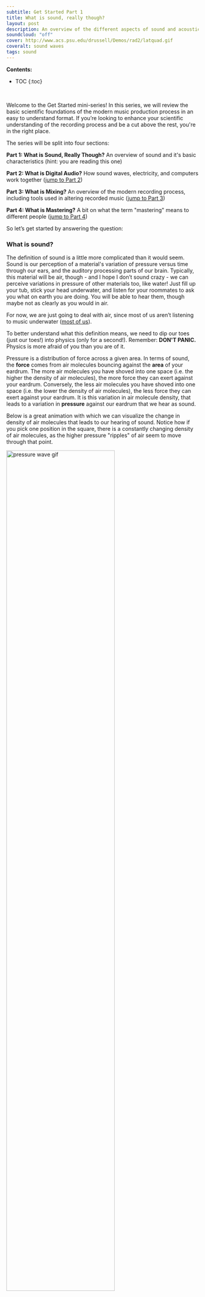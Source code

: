 ```yaml
---
subtitle: Get Started Part 1
title: What is sound, really though?
layout: post
description: An overview of the different aspects of sound and acoustic music
soundcloud: "off"
cover: http://www.acs.psu.edu/drussell/Demos/rad2/latquad.gif
coveralt: sound waves
tags: sound
---
```



**Contents:**

* TOC
{:toc}
<br>

Welcome to the Get Started mini-series! In this series, we will review the basic scientific foundations of the modern music production process in an easy to understand format. If you’re looking to enhance your scientific understanding of the recording process and be a cut above the rest, you're in the right place.

The series will be split into four sections:

**Part 1: What is Sound, Really Though?** An overview of sound and it's basic characteristics (hint: you are reading this one)

**Part 2: What is Digital Audio?** How sound waves, electricity, and computers work together ([jump to Part 2](/mini-series/getting-started/Get-Started-Part-2/))

**Part 3: What is Mixing?** An overview of the modern recording process, including tools used in altering recorded music ([jump to Part 3](/mini-series/getting-started/Get-Started-Part-3/))

**Part 4: What is Mastering?** A bit on what the term "mastering" means to different people ([jump to Part 4](/mini-series/getting-started/Get-Started-Part-4/))


So let’s get started by answering the question:

### What is sound?

The definition of sound is a little more complicated than it would seem. Sound is our perception of a material's variation of pressure versus time through our ears, and the auditory processing parts of our brain. Typically, this material will be air, though - and I hope I don’t sound crazy - we can perceive variations in pressure of other materials too, like water! Just fill up your tub, stick your head underwater, and listen for your roommates to ask you what on earth you are doing. You will be able to hear them, though maybe not as clearly as you would in air. 

For now, we are just going to deal with air, since most of us aren’t listening to music underwater ([most of us](https://www.youtube.com/watch?v=TeChHVAbVhI)).

To better understand what this definition means, we need to dip our toes (just our toes!) into physics (only for a second!). Remember: **DON'T PANIC.** Physics is more afraid of you than you are of it.

Pressure is a distribution of force across a given area. In terms of sound, the **force** comes from air molecules bouncing against the **area** of your eardrum. The more air molecules you have shoved into one space (i.e. the higher the density of air molecules), the more force they can exert against your eardrum. Conversely, the less air molecules you have shoved into one space (i.e. the lower the density of air molecules), the less force they can exert against your eardrum. It is this variation in air molecule density, that leads to a variation in **pressure** against our eardrum that we hear as sound.

Below is a great animation with which we can visualize the change in density of air molecules that leads to our hearing of sound. Notice how if you pick one position in the square, there is a constantly changing density of air molecules, as the higher pressure "ripples" of air seem to move through that point.

<img src="http://www.acs.psu.edu/drussell/Demos/rad2/latquad.gif" alt="pressure wave gif" width="75%">
<p class="blog-img-caption">Sound!</p>

In fact, a very useful way of thinking about these "ripples" of higher density air molecules is to call them waves. Specifically, we call these ripples **sound waves**, and we can think about them just as we could a wave created by dropping a rock into a pond.

It is a little bit easier to think of these variations in pressure as vibration. Think of when you play music too loudly in your car and the whole thing starts vibrating; that vibration is the direct effect of sound.

An easy way to differentiate sound waves from one another is to measure the distance between the points of highest pressure, or the points of highest air molecule density. This is pretty easy to see: All the "darker" circles are high pressure points. Since we are taling about sound waves, we call this distance the **wavelength**, the length of the wave. Every wavelength, the wave repeats itself. A wavelength is a distance per cycle of the wave.

Now, keep your eyes focused on one individual air molecule in the animation above (one individual dot). Notice that it is vibrating back and forth at a constant rate (if you are having trouble seeing it, it's a little easier to see towards the center of the image). Now pick any other dot, and notice that it too is vibrating back and forth *at the exact same rate*. Pull out a stopwatch if you don't believe me.

This vibration is called a sound's **frequency**. Air can vibrate quickly, and air can vibrate slowly.  When air vibrates quickly, it has a high frequency, and when it vibrates slowly, it has a low frequency. 

The unit of frequency is **Hertz** (abbreviated Hz), which simply means cycles per second. If you did pull out your stopwatch, and noticed that each dot was returning to the same position once every second, it would have a frequency of 1 Hz (one cycle per second). If a sound is oscillating at 100 Hz, that means that air molecules are moving back and forth 100 times every second.

If air vibrates at a frequency anywhere between 20 Hz and 20,000 Hz, we can hear it as sound. Outside of that range, the air is still moving; we just can't hear it! Other animals can hear different ranges of frequencies that we cannot ([dogs, for instance, can hear frequencies above 20,000 Hz](https://www.youtube.com/watch?v=dk0HsvQ7m_E))

Remember, a wavelength is a distance per cycle, and a frequency is a cycle per second. If a wave goes 340 meters per cycle (has a wavelength of 340 meters) and cycles once every one second (has a frequency of 1 Hz), it is moving 340 meters every second (this is just about the speed of sound in air at sea level). Thus, sound waves also have a speed, or **velocity** that is a direct relationship between wavelength and frequency.

### Fundamental Frequency, Harmonics, and Pitch

In nearly all real life scenarios, sound will not consist of one frequency, but of many, many different frequencies layered upon each other. The lowest of these frequencies is called the **fundamental frequency** of a sound. Every other frequency within the sound is called a **harmonic**.

Our brains translate these fundamental frequencies into something we call **pitch**. When you hit a middle C on a piano, you hear a pitch corresponding to that key's fundamental frequency, which is, in this case, 261.6 Hz. This is the lowest frequency in the sound you hear when you hear a middle C on a piano, *but* there are still harmonics above this, which are translated by your brain as **timbre**, or the characteristic of the sound. If you listened to a trumpet playing concert middle C, you are still hearing the fundamental frequency of 261.6 Hz as its pitch, but the trumpet's harmonics, and thus its timbre, are significantly different from that of a piano.

So remember: pitch is your brain's translation of fundamental frequency[^notreally], and timbre is your brain's translation of harmonics.

##### An Example: The synthesizer

Perhaps the easiest instrument on which to visualize fundamental frequencies versus harmonic frequencies is the synthesizer. Most synthesizers start by sending out very basic tones that can then be altered with all of those knobs, buttons, and sliders. These basic tones are usually include easy to recognize shapes, such as sine waves, square waves, triangle waves, and sawtooth waves, represented below (in that order):

<img src="http://cdn.instructables.com/FU2/E0V7/H0URBWVS/FU2E0V7H0URBWVS.LARGE.jpg" alt="synth waves" width="75%">
<p class="blog-img-caption">A sine wave (red), a square wave (green), a triangle wave (blue), and a sawtooth wave (purple magenta crossbreed)</p>

It's easy to see where these names come from!

Something you might notice is that, though these waves have different shapes, they have the same fundamental frequency; they each repeat 3 times in this picture (if this picture's length represented 1 second, they would be oscillating at 3 Hz). So, saying the same thing a different way, these all have the same pitch.

The difference in the shapes of these waves represents the different timbres you hear listening to these sounds. Just like we talked about with the piano and trumpet, these all have the same fundamental frequencies, but different harmonics.

A sine wave has *no* additional harmonics. If we play a sine wave at 261 Hz (just about middle C), we hear this:

SINE WAVE TONE

A square wave consists of a sine wave at its fundamental frequency, plus sine waves at odd-order harmonics. In other words, the fundamental (261 Hz), the fundamental times 3 (783 Hz), the fundamental times 5 (1305 Hz), the fundamental times 7 (1827 Hz), all the way through infinity. That sounds like:

SQUARE WAVE TONE

Similarly, triangle and sawtooth waves consist of similar series of adding together different harmonic patterns of sine waves. In fact, *every* sound *ever heard* in the history of *forever* consists of different combinations of sine waves, added together and sometimes variable in time. In these simple cases, there are patterns we can follow, but for more complex sounds like that of a piano and trumpet, the sequence of harmonics fall out of any pattern and become much more complex, and thus are very difficult to recreate synthetically. That is why if you set a synthesizer to a piano or trumpet setting, you will usually get something that sounds similar to a piano or trumpet, but is easily distinguishable from the original sound.

### Tone

Things start to get tricky, from a vocabulary perspective, when we try to separate timbre and **tone**. The definitions I am giving are by no means universally agreed upon, but will suffice for the sake of music production.

Whereas timbre is the typical collection of harmonics allowing you to distinguish different instruments, tone is a description of the *flavor* of that timbrel source. Think of different timbres as a specific kinds of food (e.g. french fries vs. pumpkin pie) and tone as certain flavorings of one type of food (salted french fries vs. unsalted french fries).

An electric guitar might be bright (lots of high frequency harmonics), distorted (lots of added unnatural harmonics), or warm (lots of pleasant sounding harmonics), for example, but it still has the timbre of an electric guitar. Brightness, distortion, and warmth are some examples of descriptors of tone; there are countless more that are often based more in musical slang than in science (e.g. muddy, clean, thick, crunchy, sparkly)

### Filters

Something cool us humans have figured out is that you can **filter** sounds. A filter is something that changes the strength of certain frequencies in a sound (and also usually the phase, or the timing of certain frequencies in a sound relative to one another). Just as you might filter your coffee, you are, with a filter, removing parts of a sound, effectively "straining out" certain frequencies. If you think a grand piano has too many high-frequency harmonics, you can filter some out by closing the lid. When you stuck your head underwater earlier, the water was filtering out some of the higher harmonics of your roommates' voices.

What's more, air itself can act as a filter, if you get enough of it! If you have been to an outdoor concert, or seen a marching band, you'll notice that the further away you move from the sound source, the more air filters out high frequencies, while you can still hear lower frequency sounds like the bass guitar or bass drum at about the same volume (though usually quite a bit muckier).

In all of these cases, a physical object acts as a filter. Though all of these examples acted upon high frequency harmonics, filters can act on any range of frequencies. We tricky humans have figured out how to manipulate audio so that we can eliminate or accentuate certain frequencies in a much more exact way than by filtering sound through physical objects. When done electrically, filtering is called **equalization**, which we will come back to in Part 3 of Get Started.

### Loudness

When we filter a sound, we are changing the loudness of certain frequencies within that sound. So it makes sense to go back and ask the seemingly innocuous question: what is loudness?

**Loudness** is our brains translation[^notreally2] of the strength of a sound, or, in other words, how hard the air molecules which make up a sound are vibrating. Intuitively, the harder the air is a-shakin', the louder the sound is a-soundin', and conversely, the weaker the quieter. A sound's total loudness relates to the loudness of all of it's component frequencies: not just the fundamental frequency, and not just the harmonics. We hear different frequencies with different sensitivity, which is why loudness is often different than absolute volume, and why certain songs often sound louder than others even though they are scientifically the same average volume.

### Recreating Sound

Of course,  you wouldn't be reading this now if recorded music didn't exist! So how to we make it sound like there is a group of musicians living inside of our computer speakers, ready to play any song at our will?

The trick lies in converting those wiggling air molecules into wiggling electrons. Just like music in the air consists of different frequencies of air molecule vibrations, music in your computer consists of different frequencies of electron vibrations.

How does your computer do this? Continue on to [Part 2: Digital Audio](/mini-series/getting-started/Get-Started-Part-2/) to find out

---



[^notreally]: note I keep saying *brain's translation* here; your brain is not always exact - in fact, studies have shown your brain doesn't *need* a fundamental frequency to perceive pitch. This is outside the scope of this series, but I will come back to it some day. Just like most things concerning psychoacoustics, it's pretty trippy, and just a little too confusing for now.

[^notreally2]: see above

	
